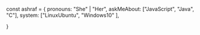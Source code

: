 const ashraf = {
    pronouns: "She" | "Her",
    askMeAbout: ["JavaScript", "Java", "C"],
    system: ["LinuxUbuntu", "Windows10" ],
   
   }

<!--
**yzuzyw/yzuzyw** is a ✨ _special_ ✨ repository because its `README.md` (this file) appears on your GitHub profile.


-->
